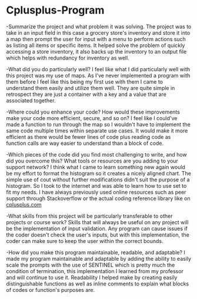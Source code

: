 # Cplusplus-Program

-Summarize the project and what problem it was solving.
  The project was to take in an input field in this case a grocery store's inventory and store it into a map then prompt the user for input with a menu to perform actions such as listing all items or specific items. It helped solve the problem of quickly accessing a store inventory, it also backs up the inventory to an output file which helps with redundancy for inventory as well.
  
-What did you do particularly well?
  I feel like what I did particularly well with this project was my use of maps. As I've never implemented a program with them before I feel like this being my first use with them I came to understand them easily and utilize them well. They are quite simple in retrospect they are just a container with a key and a value that are associated together.
  
-Where could you enhance your code? How would these improvements make your code more efficient, secure, and so on?
  I feel like I could've made a function to run through the map so I wouldn't have to implement the same code multiple times within separate use cases. It would make it more efficient as there would be fewer lines of code plus reading code as function calls are way easier to understand than a block of code.

-Which pieces of the code did you find most challenging to write, and how did you overcome this? What tools or resources are you adding to your support network?
  I think what I came to learn something new again would be my effort to format the histogram so it creates a nicely aligned chart. The simple use of cout without further modifications didn't suit the purpose of a histogram. So I took to the internet and was able to learn how to use set to fit my needs. I have always previously used online resources such as peer support through Stackoverflow or the actual coding reference library like on [cplusplus.com](https://cplusplus.com/reference/)

-What skills from this project will be particularly transferable to other projects or course work?
  Skills that will always be useful on any project will be the implementation of input validation. Any program can cause issues if the coder doesn't check the user's inputs, but with this implementation, the coder can make sure to keep the user within the correct bounds.

-How did you make this program maintainable, readable, and adaptable?
  I made my program maintainable and adaptable by adding the ability to easily scale the prompts with the use of SENTINEL which is pretty much the condition of termination, this implementation I learned from my professor and will continue to use it. Readability I helped make by creating easily distinguishable functions as well as inline comments to explain what blocks of codes or function's purposes are.
